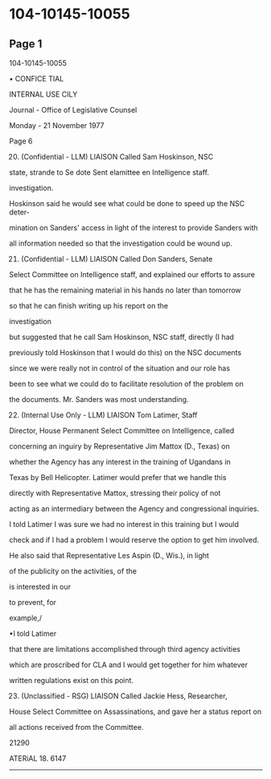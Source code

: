 # 104-10145-10055

## Page 1

104-10145-10055

• CONFICE TIAL

INTERNAL USE CILY

Journal - Office of Legislative Counsel

Monday - 21 November 1977

Page 6

20. (Confidential - LLM) LIAISON Called Sam Hoskinson, NSC

state, strande to Se dote Sent elamittee en Intelligence staff.

investigation.

Hoskinson said he would see what could be done to speed up the NSC deter-

mination on Sanders' access in light of the interest to provide Sanders with

all information needed so that the investigation could be wound up.

21. (Confidential - LLM) LIAISON Called Don Sanders, Senate

Select Committee on Intelligence staff, and explained our efforts to assure

that he has the remaining material in his hands no later than tomorrow

so that he can finish writing up his report on the

investigation

but suggested that he call Sam Hoskinson, NSC staff, directly (I had

previously told Hoskinson that I would do this) on the NSC documents

since we were really not in control of the situation and our role has

been to see what we could do to facilitate resolution of the problem on

the documents. Mr. Sanders was most understanding.

22. (Internal Use Only - LLM) LIAISON Tom Latimer, Staff

Director, House Permanent Select Committee on Intelligence, called

concerning an inguiry by Representative Jim Mattox (D., Texas) on

whether the Agency has any interest in the training of Ugandans in

Texas by Bell Helicopter. Latimer would prefer that we handle this

directly with Representative Mattox, stressing their policy of not

acting as an intermediary between the Agency and congressional inquiries.

I told Latimer I was sure we had no interest in this training but I would

check and if I had a problem I would reserve the option to get him involved.

He also said that Representative Les Aspin (D., Wis.), in light

of the publicity on the activities, of the

is interested in our

to prevent, for

example,/

•I told Latimer

that there are limitations accomplished through third agency activities

which are proscribed for CLA and I would get together for him whatever

written regulations exist on this point.

23. (Unclassified - RSG) LIAISON Called Jackie Hess, Researcher,

House Select Committee on Assassinations, and gave her a status report on

all actions received from the Committee.

21290

ATERiAL 18. 6147

---


